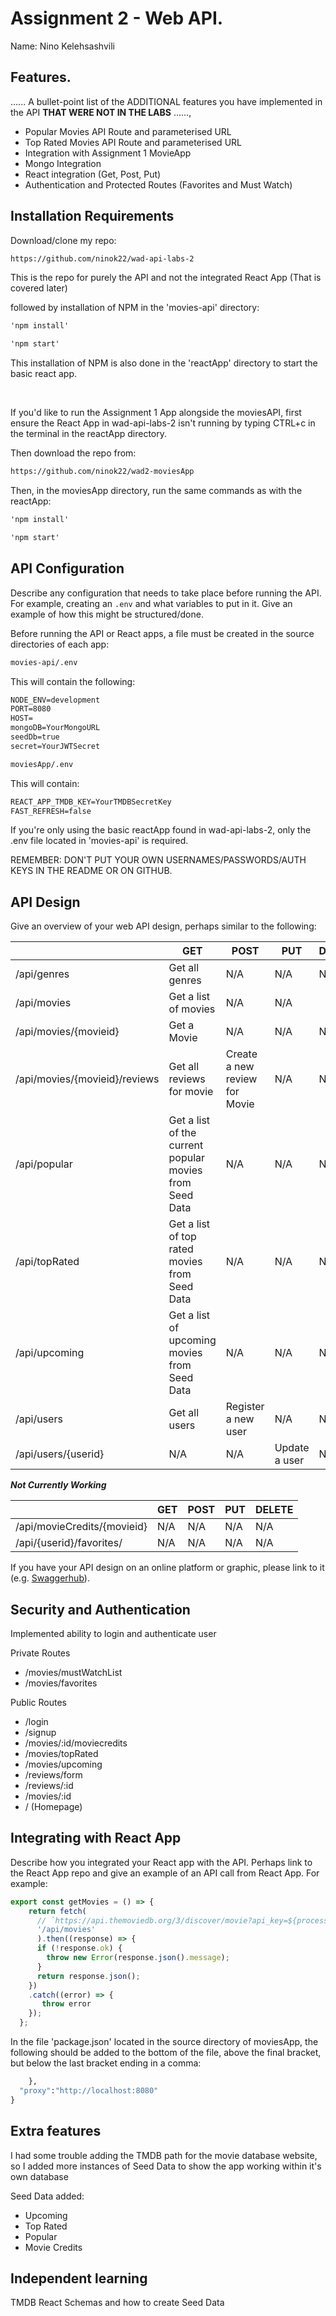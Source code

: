 # Assignment 2 - Web API.

Name: Nino Kelehsashvili

## Features.

...... A bullet-point list of the ADDITIONAL features you have implemented in the API **THAT WERE NOT IN THE LABS** ......,
 
 + Popular Movies API Route and parameterised URL
 + Top Rated Movies API Route and parameterised URL
 + Integration with Assignment 1 MovieApp
 + Mongo Integration
 + React integration (Get, Post, Put)
 + Authentication and Protected Routes (Favorites and Must Watch)

## Installation Requirements

Download/clone my repo: 

```bat
https://github.com/ninok22/wad-api-labs-2
```
This is the repo for purely the API and not the integrated React App (That is covered later)

followed by installation of NPM in the 'movies-api' directory:

```bat
'npm install'
```

```bat
'npm start'
```

This installation of NPM is also done in the 'reactApp' directory to start the basic react app.

<br>

If you'd like to run the Assignment 1 App alongside the moviesAPI, first ensure the React App in wad-api-labs-2 isn't running by typing CTRL+c in the terminal in the reactApp directory. 

Then download the repo from:

```bat
https://github.com/ninok22/wad2-moviesApp
```

Then, in the moviesApp directory, run the same commands as with the reactApp:


```bat
'npm install'
```

```bat
'npm start'
```


## API Configuration
Describe any configuration that needs to take place before running the API. For example, creating an ``.env`` and what variables to put in it. Give an example of how this might be structured/done.

Before running the API or React apps, a file must be created in the source directories of each app:

```bat
movies-api/.env
```

This will contain the following:

```bat
NODE_ENV=development
PORT=8080
HOST=
mongoDB=YourMongoURL
seedDb=true
secret=YourJWTSecret
```

```bat
moviesApp/.env
```

This will contain:

```bat
REACT_APP_TMDB_KEY=YourTMDBSecretKey
FAST_REFRESH=false
```

If you're only using the basic reactApp found in wad-api-labs-2, only the .env file located in 'movies-api' is required.

REMEMBER: DON'T PUT YOUR OWN USERNAMES/PASSWORDS/AUTH KEYS IN THE README OR ON GITHUB.



## API Design
Give an overview of your web API design, perhaps similar to the following: 

|  | GET | POST | PUT | DELETE |
| -- | -- | -- | -- | -- |
| /api/genres | Get all genres | N/A | N/A | N/A |
| /api/movies | Get a list of movies | N/A | N/A |
| /api/movies/{movieid} | Get a Movie | N/A | N/A | N/A |
| /api/movies/{movieid}/reviews | Get all reviews for movie | Create a new review for Movie | N/A | N/A |
| /api/popular | Get a list of the current popular movies from Seed Data | N/A | N/A | N/A |
| /api/topRated | Get a list of top rated movies from Seed Data | N/A | N/A | N/A |
| /api/upcoming | Get a list of upcoming movies from Seed Data | N/A | N/A | N/A |
| /api/users | Get all users | Register a new user | N/A | N/A |
| /api/users/{userid} | N/A | N/A | Update a user | N/A |

***Not Currently Working***

|  | GET | POST | PUT | DELETE |
| -- | -- | -- | -- | -- |
| /api/movieCredits/{movieid} | N/A | N/A | N/A | N/A |
| /api/{userid}/favorites/ | N/A | N/A | N/A | N/A |

If you have your API design on an online platform or graphic, please link to it (e.g. [Swaggerhub](https://app.swaggerhub.com/)).


## Security and Authentication

Implemented ability to login and authenticate user

Private Routes
+ /movies/mustWatchList
+ /movies/favorites

Public Routes
+ /login
+ /signup
+ /movies/:id/moviecredits
+ /movies/topRated
+ /movies/upcoming
+ /reviews/form
+ /reviews/:id
+ /movies/:id
+ / (Homepage)



## Integrating with React App

Describe how you integrated your React app with the API. Perhaps link to the React App repo and give an example of an API call from React App. For example: 

~~~Javascript
export const getMovies = () => {
    return fetch(
      // `https://api.themoviedb.org/3/discover/movie?api_key=${process.env.REACT_APP_TMDB_KEY}&language=en-US&include_adult=false&include_video=false&page=1`
      '/api/movies'
      ).then((response) => {
      if (!response.ok) {
        throw new Error(response.json().message);
      }
      return response.json();
    })
    .catch((error) => {
       throw error
    });
  };
~~~

In the file 'package.json' located in the source directory of moviesApp, the following should be added to the bottom of the file, above the final bracket, but below the last bracket ending in a comma:


```bat
    },
  "proxy":"http://localhost:8080"
}
```


## Extra features

I had some trouble adding the TMDB path for the movie database website, so I added more instances of Seed Data to show the app working within it's own database

Seed Data added:
+ Upcoming
+ Top Rated
+ Popular
+ Movie Credits



## Independent learning

TMDB React Schemas and how to create Seed Data 
